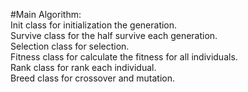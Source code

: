 #Main Algorithm:  
Init class for initialization the generation.  
Survive class for the half survive each generation.  
Selection class for selection.  
Fitness class for calculate the fitness for all individuals.  
Rank class for rank each individual.  
Breed class for crossover and mutation.  
